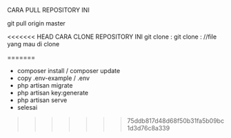 CARA PULL REPOSITORY INI

git pull origin master

<<<<<<< HEAD
CARA CLONE REPOSITORY INI
git clone : git clone : //file yang mau di clone

<!-- SEKIAN TEMAN2 -->
=======
- composer install / composer update
- copy .env-example / .env
- php artisan migrate
- php artisan key:generate
- php artisan serve
- selesai
>>>>>>> 75ddb817d48d68f50b31fa5b09bc1d3d76c8a339

